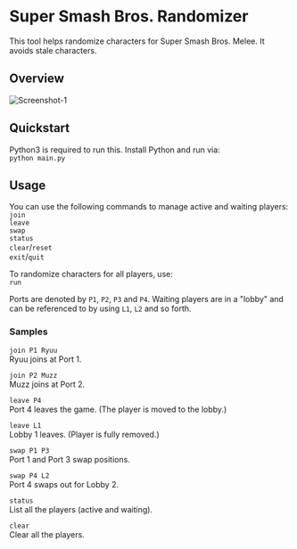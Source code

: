 # Super Smash Bros. Randomizer
This tool helps randomize characters for Super Smash Bros. Melee. It avoids stale characters.

## Overview
![Screenshot-1](https://user-images.githubusercontent.com/22426134/74130907-2e189100-4c09-11ea-94bb-ebf54bb9e6f7.png)

## Quickstart
Python3 is required to run this. Install Python and run via:  
`python main.py`

## Usage
You can use the following commands to manage active and waiting players:  
`join`  
`leave`  
`swap`  
`status`  
`clear`/`reset`  
`exit`/`quit`  

To randomize characters for all players, use:  
`run`  

Ports are denoted by `P1`, `P2`, `P3` and `P4`. Waiting players are in a "lobby" and can be referenced to by using `L1`, `L2` and so forth.

### Samples
`join P1 Ryuu`  
Ryuu joins at Port 1.

`join P2 Muzz`  
Muzz joins at Port 2.

`leave P4`  
Port 4 leaves the game. (The player is moved to the lobby.)

`leave L1`  
Lobby 1 leaves. (Player is fully removed.)

`swap P1 P3`  
Port 1 and Port 3 swap positions.

`swap P4 L2`  
Port 4 swaps out for Lobby 2.

`status`  
List all the players (active and waiting).

`clear`  
Clear all the players.
